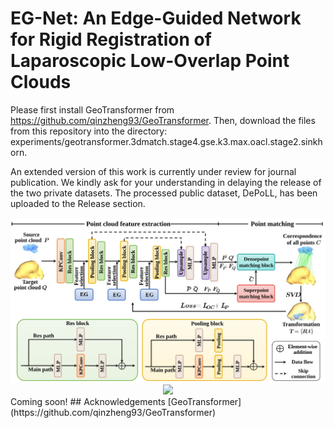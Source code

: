 # EG-Net: An Edge-Guided Network for Rigid Registration of Laparoscopic Low-Overlap Point Clouds

Please first install GeoTransformer from https://github.com/qinzheng93/GeoTransformer.
Then, download the files from this repository into the directory:
experiments/geotransformer.3dmatch.stage4.gse.k3.max.oacl.stage2.sinkhorn.

An extended version of this work is currently under review for journal publication.
We kindly ask for your understanding in delaying the release of the two private datasets.
The processed public dataset, DePoLL, has been uploaded to the Release section.
<div align="center">
  <img src="/fig1.svg">
</div>
<div align="center">
  <img src="/fig2.svg">
</div>
Coming soon!
## Acknowledgements
[GeoTransformer](https://github.com/qinzheng93/GeoTransformer)


